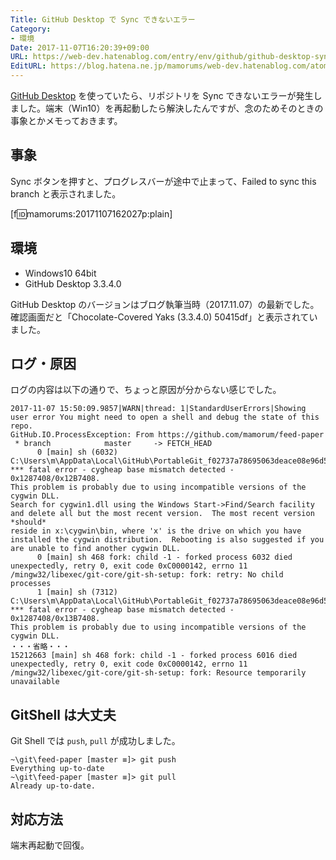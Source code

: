 ```yaml
---
Title: GitHub Desktop で Sync できないエラー
Category:
- 環境
Date: 2017-11-07T16:20:39+09:00
URL: https://web-dev.hatenablog.com/entry/env/github/github-desktop-sync-error
EditURL: https://blog.hatena.ne.jp/mamorums/web-dev.hatenablog.com/atom/entry/8599973812315334818
---
```


[GitHub Desktop](https://desktop.github.com/) を使っていたら、リポジトリを Sync できないエラーが発生しました。端末（Win10）を再起動したら解決したんですが、念のためそのときの事象とかメモっておきます。


## 事象
Sync ボタンを押すと、プログレスバーが途中で止まって、Failed to sync this branch と表示されました。

[f:id:mamorums:20171107162027p:plain]


## 環境
- Windows10 64bit
- GitHub Desktop 3.3.4.0

GitHub Desktop のバージョンはブログ執筆当時（2017.11.07）の最新でした。確認画面だと「Chocolate-Covered Yaks (3.3.4.0) 50415df」と表示されていました。


## ログ・原因
ログの内容は以下の通りで、ちょっと原因が分からない感じでした。

```
2017-11-07 15:50:09.9857|WARN|thread: 1|StandardUserErrors|Showing user error You might need to open a shell and debug the state of this repo.
GitHub.IO.ProcessException: From https://github.com/mamorum/feed-paper
 * branch            master     -> FETCH_HEAD
      0 [main] sh (6032) C:\Users\m\AppData\Local\GitHub\PortableGit_f02737a78695063deace08e96d5042710d3e32db\usr\bin\sh.exe: *** fatal error - cygheap base mismatch detected - 0x1287408/0x12B7408.
This problem is probably due to using incompatible versions of the cygwin DLL.
Search for cygwin1.dll using the Windows Start->Find/Search facility
and delete all but the most recent version.  The most recent version *should*
reside in x:\cygwin\bin, where 'x' is the drive on which you have
installed the cygwin distribution.  Rebooting is also suggested if you
are unable to find another cygwin DLL.
      0 [main] sh 468 fork: child -1 - forked process 6032 died unexpectedly, retry 0, exit code 0xC0000142, errno 11
/mingw32/libexec/git-core/git-sh-setup: fork: retry: No child processes
      1 [main] sh (7312) C:\Users\m\AppData\Local\GitHub\PortableGit_f02737a78695063deace08e96d5042710d3e32db\usr\bin\sh.exe: *** fatal error - cygheap base mismatch detected - 0x1287408/0x13B7408.
This problem is probably due to using incompatible versions of the cygwin DLL.
・・・省略・・・
15212663 [main] sh 468 fork: child -1 - forked process 6016 died unexpectedly, retry 0, exit code 0xC0000142, errno 11
/mingw32/libexec/git-core/git-sh-setup: fork: Resource temporarily unavailable
```


## GitShell は大丈夫
Git Shell では `push`, `pull` が成功しました。
```
~\git\feed-paper [master ≡]> git push
Everything up-to-date
~\git\feed-paper [master ≡]> git pull
Already up-to-date.
```


## 対応方法
端末再起動で回復。
